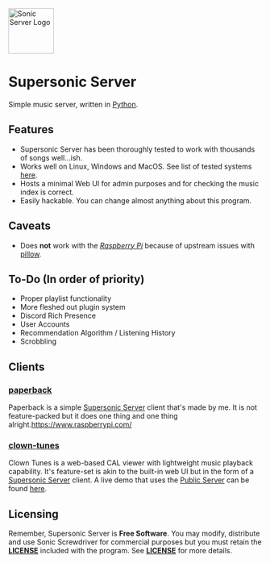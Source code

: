 <img alt="Sonic Server Logo" src="https://github.com/yuckdevchan/Supersonic-Server/assets/60288171/e79ddd63-9945-448d-8793-b300907010a5" height="90">

# Supersonic Server
Simple music server, written in [Python](https://python.org).
## Features
- Supersonic Server has been thoroughly tested to work with thousands of songs well...ish.
- Works well on Linux, Windows and MacOS. See list of tested systems [here](https://sonic.davros.io/getting-started/supported-systems/).
- Hosts a minimal Web UI for admin purposes and for checking the music index is correct.
- Easily hackable. You can change almost anything about this program.
## Caveats
- Does **not** work with the [*Raspberry Pi*](https://www.raspberrypi.com/) because of upstream issues with [pillow](https://pypi.org/project/Pillow/).
## To-Do (In order of priority)
- Proper playlist functionality
- More fleshed out plugin system
- Discord Rich Presence
- User Accounts
- Recommendation Algorithm / Listening History
- Scrobbling
## Clients
### [paperback](https://github.com/yuckdevchan/paperback)
Paperback is a simple [Supersonic Server](https://github.com/yuckdevchan/Supersonic-Server) client that's made by me. It is not feature-packed but it does one thing and one thing alright.https://www.raspberrypi.com/
### [clown-tunes](https://github.com/circus-real/clown-tunes.)
Clown Tunes is a web-based CAL viewer with lightweight music playback capability. It's feature-set is akin to the built-in web UI but in the form of a [Supersonic Server](https://github.com/yuckdevchan/Supersonic-Server) client. A live demo that uses the [Public Server](http://atomic123.pythonanywhere.com) can be found [here]().
## Licensing
Remember, Supersonic Server is **Free Software**. You may modify, distribute and use Sonic Screwdriver for commercial purposes but you must retain the [**LICENSE**](https://spdx.org/licenses/MIT.html) included with the program. See [**LICENSE**](https://spdx.org/licenses/MIT.html) for more details.
